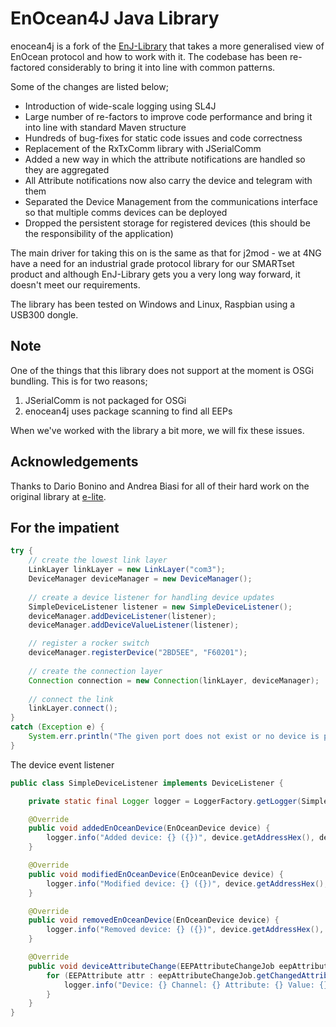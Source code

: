 # EnOcean4J Java Library
enocean4j is a fork of the [EnJ-Library](https://github.com/dog-gateway/enj-library) that takes a more generalised view of EnOcean protocol and how to work with it.
The codebase has been re-factored considerably to bring it into line with common patterns.

Some of the changes are listed below;

* Introduction of wide-scale logging using SL4J
* Large number of re-factors to improve code performance and bring it into line with standard Maven structure
* Hundreds of bug-fixes for static code issues and code correctness
* Replacement of the RxTxComm library with JSerialComm
* Added a new way in which the attribute notifications are handled so they are aggregated
* All Attribute notifications now also carry the device and telegram with them
* Separated the Device Management from the communications interface so that multiple comms devices can be deployed
* Dropped the persistent storage for registered devices (this should be the responsibility of the application)

The main driver for taking this on is the same as that for j2mod - we at 4NG have a need for an industrial grade protocol library for our SMARTset product and 
although EnJ-Library gets you a very long way forward, it doesn't meet our requirements.

The library has been tested on Windows and Linux, Raspbian using a USB300 dongle.

## Note
One of the things that this library does not support at the moment is OSGi bundling. This is for two reasons; 

1. JSerialComm is not packaged for OSGi
2. enocean4j uses package scanning to find all EEPs

When we've worked with the library a bit more, we will fix these issues.

## Acknowledgements
Thanks to Dario Bonino and Andrea Biasi for all of their hard work on the original library at [e-lite](https://elite.polito.it/).

## For the impatient
```java
try {
    // create the lowest link layer
    LinkLayer linkLayer = new LinkLayer("com3");
    DeviceManager deviceManager = new DeviceManager();
    
    // create a device listener for handling device updates
    SimpleDeviceListener listener = new SimpleDeviceListener();
    deviceManager.addDeviceListener(listener);
    deviceManager.addDeviceValueListener(listener);    

    // register a rocker switch
    deviceManager.registerDevice("2BD5EE", "F60201");
    
    // create the connection layer
    Connection connection = new Connection(linkLayer, deviceManager);
    
    // connect the link
    linkLayer.connect();        
}
catch (Exception e) {
    System.err.println("The given port does not exist or no device is plugged in" + e);
}
```

The device event listener
```java
public class SimpleDeviceListener implements DeviceListener {

    private static final Logger logger = LoggerFactory.getLogger(SimpleDeviceListener.class);

    @Override
    public void addedEnOceanDevice(EnOceanDevice device) {
        logger.info("Added device: {} ({})", device.getAddressHex(), device.getEEP().getIdentifier());
    }

    @Override
    public void modifiedEnOceanDevice(EnOceanDevice device) {
        logger.info("Modified device: {} ({})", device.getAddressHex(), device.getEEP().getIdentifier());
    }

    @Override
    public void removedEnOceanDevice(EnOceanDevice device) {
        logger.info("Removed device: {} ({})", device.getAddressHex(), device.getEEP().getIdentifier());
    }

    @Override
    public void deviceAttributeChange(EEPAttributeChangeJob eepAttributeChangeJob) {
        for (EEPAttribute attr : eepAttributeChangeJob.getChangedAttributes()) {
            logger.info("Device: {} Channel: {} Attribute: {} Value: {}", eepAttributeChangeJob.getDevice().getAddressHex(), eepAttributeChangeJob.getChannelId(), attr.getName(), attr.getValue());
        }
    }
}
```    